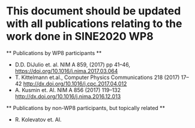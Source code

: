 # This document should be updated with all publications relating to the work done in SINE2020 WP8


** Publications by WP8 participants **
* D.D. DiJulio et. al. NIM A 859, (2017) pp 41–46, https://doi.org/10.1016/j.nima.2017.03.064                   
* T. Kittelmann et.al., Computer Physics Communications 218 (2017) 17–42 http://dx.doi.org/10.1016/j.cpc.2017.04.012
* A. Kusmin et. Al.  NIM A  856 (2017) 119–132 http://dx.doi.org/10.1016/j.nima.2016.12.013

** Publications by non-WP8 participants, but topically related **
* R. Kolevatov et. Al. 
